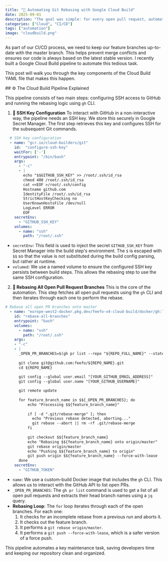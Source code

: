 ```yaml
---
title: "🚀 Automating Git Rebasing with Google Cloud Build"
date: 2025-09-01
description: "The goal was simple: for every open pull request, automatically rebase its feature branch onto `master` and force-push the result. "
categories: ["Cloud", "CI/CD"]
tags: ["automation"]
image: "cloudbuild.png"
---
```


As part of our CI/CD process, we need to keep our feature branches up-to-date with the master branch. This helps prevent merge conflicts and ensures our code is always based on the latest stable version. I recently built a Google Cloud Build pipeline to automate this tedious task.

This post will walk you through the key components of the Cloud Build YAML file that makes this happen.

## ⚙️ The Cloud Build Pipeline Explained

This pipeline consists of two main steps: configuring SSH access to GitHub and running the rebasing logic using `gh` CLI.

1. **🔐 SSH Key Configuration**
   To interact with GitHub in a non-interactive way, the pipeline needs an SSH key. We store this securely in Google Secret Manager. The first step retrieves this key and configures SSH for the subsequent Git commands.

```yaml
  # SSH key configuration
  - name: "gcr.io/cloud-builders/git"
    id:  "configure-ssh-key"
    waitFor: ['-']
    entrypoint: "/bin/bash"
    args:
      - "-c"
      - |
        echo "$$GITHUB_SSH_KEY" >> /root/.ssh/id_rsa
        chmod 400 /root/.ssh/id_rsa
        cat <<EOF >/root/.ssh/config
        Hostname github.com
        IdentityFile /root/.ssh/id_rsa
        StrictHostKeyChecking no
        UserKnownHostsFile /dev/null
        LogLevel ERROR
        EOF
    secretEnv:
      - "GITHUB_SSH_KEY"
    volumes:
      - name: "ssh"
        path: "/root/.ssh"
```

- `secretEnv`: This field is used to inject the secret `GITHUB_SSH_KEY` from Secret Manager into the build step's environment. The `$` is escaped with `$$` so that the value is not substituted during the build config parsing, but rather at runtime.
- `volumed`: We use a named volume to ensure the configured SSH key persists between build steps. This allows the rebasing step to use the same SSH configuration. 

2. **🔄 Rebasing All Open Pull Request Branches**
   This is the core of the automation. This step fetches all open pull requests using the `gh` CLI and then iterates through each one to perform the rebase.

```yaml
# Rebase all open PR branches onto master
  - name: "europe-west2-docker.pkg.dev/feefo-v4-cloud-build/docker/gh:latest"
    id: "rebase-all-branches"
    entrypoint: "bash"
    volumes:
      - name: "ssh"
        path: "/root/.ssh"
    args:
    - "-c"
    - |
      _OPEN_PR_BRANCHES=$(gh pr list --repo "${REPO_FULL_NAME}" --state open --json headRefName -q '.[].headRefName')
      
      git clone git@github.com:feefo/${REPO_NAME}.git
      cd ${REPO_NAME}
      
      git config --global user.email "[YOUR_GITHUB_EMAIL_ADDRESS]"
      git config --global user.name "[YOUR_GITHUB_USERNAME]"

      git remote update
      
      for feature_branch_name in $${_OPEN_PR_BRANCHES}; do
          echo "Processing $${feature_branch_name}"
          
          if [ -d ".git/rebase-merge" ]; then
            echo "Previous rebase detected, aborting..."
            git rebase --abort || rm -rf .git/rebase-merge
          fi
          
          git checkout $${feature_branch_name} 
          echo "Rebasing $${feature_branch_name} onto origin/master"
          git rebase origin/master
          echo "Pushing $${feature_branch_name} to origin"
          git push origin $${feature_branch_name} --force-with-lease
      done
    secretEnv:
      - "GITHUB_TOKEN"
```

- `name`: We use a custom-build Docker image that includes the `gh` CLI. This allows us to interact with the GitHub API to list open PRs.
- `_OPEN_PR_BRANCHES`: The `gh pr list` command is used to get a list of all open pull requests and extracts their head branch names using a `jq` query.
- **Rebasing Loop**: The `for` loop iterates through each of the open branches. For each one:
  1. It checks for an incomplete rebase from a previous run and aborts it.
  2. It checks out the feature branch.
  3. It performs a `git rebase origin/master`.
  4. It performs a `git push --force-with-lease`, which is a safer version of a force push.

This pipeline automates a key maintenance task, saving developers time and keeping our repository clean and organized.